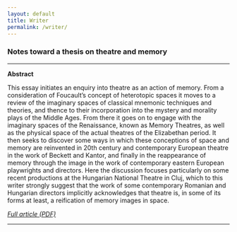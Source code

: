 ```yaml
---
layout: default
title: Writer
permalink: /writer/
---
```


   <section id="one">
        <span class="container">
            <h3>Notes toward a thesis on theatre and memory</h3>
            <hr>
            <p><b>Abstract</b></p>
            <p>This essay initiates an enquiry into theatre as an action of memory. From a consideration of Foucault’s concept of heterotopic spaces it moves to a review of the imaginary spaces of classical mnemonic techniques and theories, and thence to their incorporation into the mystery and morality plays of the Middle Ages. From there it goes on to engage with the imaginary spaces of the Renaissance, known as Memory Theatres, as well as the physical space of the actual theatres of the Elizabethan period. It then seeks to discover some ways in which these conceptions of space and memory are reinvented in 20th century and contemporary European theatre in the work of Beckett and Kantor, and finally in the reappearance of memory through the image in the work of contemporary eastern European playwrights and directors. Here the discussion focuses particularly on some recent productions at the Hungarian National Theatre in Cluj, which to this writer strongly suggest that the work of some contemporary Romanian and Hungarian directors implicitly acknowledges that theatre is, in some of its forms at least, a reification of memory images in space.</p>
        </span>
    </section>

_[Full article (PDF)]({{site.url}}/documents/notes-toward-a-thesis-on-theatre-and-memory.pdf)_

<hr>